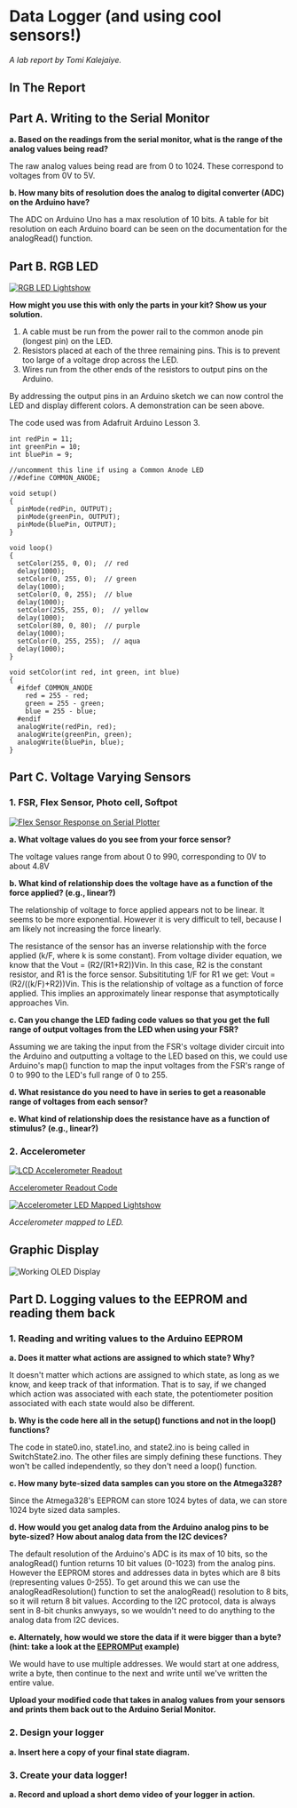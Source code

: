 # Data Logger (and using cool sensors!)

*A lab report by Tomi Kalejaiye.*

## In The Report

## Part A.  Writing to the Serial Monitor
 
**a. Based on the readings from the serial monitor, what is the range of the analog values being read?**

The raw analog values being read are from 0 to 1024. These correspond to voltages from 0V to 5V.
 
**b. How many bits of resolution does the analog to digital converter (ADC) on the Arduino have?**

The ADC on Arduino Uno has a max resolution of 10 bits. A table for bit resolution on each Arduino board can be seen on the documentation for the analogRead() function.

## Part B. RGB LED

[![RGB LED Lightshow](http://img.youtube.com/vi/viU_miL-xek/0.jpg)](https://www.youtube.com/watch?v=viU_miL-xek)

**How might you use this with only the parts in your kit? Show us your solution.**

1. A cable must be run from the power rail to the common anode pin (longest pin) on the LED.
2. Resistors placed at each of the three remaining pins. This is to prevent too large of a voltage drop across the LED.
3. Wires run from the other ends of the resistors to output pins on the Arduino.

By addressing the output pins in an Arduino sketch we can now control the LED and display different colors. A demonstration
can be seen above.

The code used was from Adafruit Arduino Lesson 3.

```
int redPin = 11;
int greenPin = 10;
int bluePin = 9;
 
//uncomment this line if using a Common Anode LED
//#define COMMON_ANODE;
 
void setup()
{
  pinMode(redPin, OUTPUT);
  pinMode(greenPin, OUTPUT);
  pinMode(bluePin, OUTPUT);  
}
 
void loop()
{
  setColor(255, 0, 0);  // red
  delay(1000);
  setColor(0, 255, 0);  // green
  delay(1000);
  setColor(0, 0, 255);  // blue
  delay(1000);
  setColor(255, 255, 0);  // yellow
  delay(1000);  
  setColor(80, 0, 80);  // purple
  delay(1000);
  setColor(0, 255, 255);  // aqua
  delay(1000);
}
 
void setColor(int red, int green, int blue)
{
  #ifdef COMMON_ANODE
    red = 255 - red;
    green = 255 - green;
    blue = 255 - blue;
  #endif
  analogWrite(redPin, red);
  analogWrite(greenPin, green);
  analogWrite(bluePin, blue);  
}
```

## Part C. Voltage Varying Sensors 
 
### 1. FSR, Flex Sensor, Photo cell, Softpot

[![Flex Sensor Response on Serial Plotter](http://img.youtube.com/vi/iBb9lkzekFg/0.jpg)](https://www.youtube.com/watch?v=iBb9lkzekFg)

**a. What voltage values do you see from your force sensor?**

The voltage values range from about 0 to 990, corresponding to 0V to about 4.8V

**b. What kind of relationship does the voltage have as a function of the force applied? (e.g., linear?)**

The relationship of voltage to force applied appears not to be linear. It seems to be more exponential. However it is very difficult to tell, because I am likely not increasing the force linearly.

The resistance of the sensor has an inverse relationship with the force applied (k/F, where k is some constant). From voltage divider equation, we know that the Vout = (R2/(R1+R2))Vin. In this case, R2 is the constant resistor, and R1 is the force sensor. Subsitituting 1/F for R1 we get: Vout = (R2/((k/F)+R2))Vin. This is the relationship of voltage as a function of force applied. This implies an approximately linear response that asymptotically approaches Vin.

**c. Can you change the LED fading code values so that you get the full range of output voltages from the LED when using your FSR?**

Assuming we are taking the input from the FSR's voltage divider circuit into the Arduino and outputting a voltage to the LED based on this, we could use Arduino's map() function to map the input voltages from the FSR's range of 0 to 990 to the LED's full range of 0 to 255. 

**d. What resistance do you need to have in series to get a reasonable range of voltages from each sensor?**

**e. What kind of relationship does the resistance have as a function of stimulus? (e.g., linear?)**

### 2. Accelerometer

[![LCD Accelerometer Readout](http://img.youtube.com/vi/sdidXR9ATxI/0.jpg)](https://www.youtube.com/watch?v=sdidXR9ATxI)

[Accelerometer Readout Code](https://github.com/TomiKalejaiye/IDD-Fa19-Lab3/blob/master/LCDacceldemo.ino)

[![Accelerometer LED Mapped Lightshow](http://img.youtube.com/vi/m6MSwwDDkrs/0.jpg)](https://www.youtube.com/watch?v=m6MSwwDDkrs)

*Accelerometer mapped to LED.*

## Graphic Display

![Working OLED Display](https://imgur.com/QwcrOHM.jpg)

## Part D. Logging values to the EEPROM and reading them back
 
### 1. Reading and writing values to the Arduino EEPROM

**a. Does it matter what actions are assigned to which state? Why?**

It doesn't matter which actions are assigned to which state, as long as we know, and keep track of that information. That is to say, if we changed which action was associated with each state, the potentiometer position associated with each state would also be different. 

**b. Why is the code here all in the setup() functions and not in the loop() functions?**

The code in state0.ino, state1.ino, and state2.ino is being called in SwitchState2.ino. The other files are simply defining these functions. They won't be called independently, so they don't need a loop() function.

**c. How many byte-sized data samples can you store on the Atmega328?**

Since the Atmega328's EEPROM can store 1024 bytes of data, we can store 1024 byte sized data samples.

**d. How would you get analog data from the Arduino analog pins to be byte-sized? How about analog data from the I2C devices?**

The default resolution of the Arduino's ADC is its max of 10 bits, so the analogRead() funtion returns 10 bit values (0-1023) from the analog pins. However the EEPROM stores and addresses data in bytes which are 8 bits (representing values 0-255). To get around this we can use the analogReadResolution() function to set the analogRead() resolution to 8 bits, so it will return 8 bit values.  According to the I2C protocol, data is always sent in 8-bit chunks anwyays, so we wouldn't need to do anything to the analog data from I2C devices.

**e. Alternately, how would we store the data if it were bigger than a byte? (hint: take a look at the [EEPROMPut](https://www.arduino.cc/en/Reference/EEPROMPut) example)**

We would have to use multiple addresses. We would start at one address, write a byte, then continue to the next and write until we've written the entire value.

**Upload your modified code that takes in analog values from your sensors and prints them back out to the Arduino Serial Monitor.**

### 2. Design your logger
 
**a. Insert here a copy of your final state diagram.**

### 3. Create your data logger!
 
**a. Record and upload a short demo video of your logger in action.**

